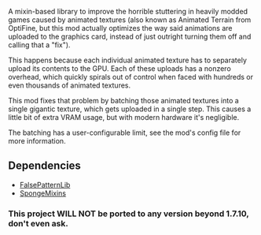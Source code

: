 A mixin-based library to improve the horrible stuttering in heavily modded games caused by animated textures (also known as Animated Terrain from OptiFine, but this mod actually optimizes the way said animations are uploaded to the graphics card, instead of just outright turning them off and calling that a "fix").

This happens because each individual animated texture has to separately upload its contents to the GPU. Each of these uploads has a nonzero overhead, which quickly spirals out of control when faced with hundreds or even thousands of animated textures.

This mod fixes that problem by batching those animated textures into a single gigantic texture, which gets uploaded in a single step. This causes a little bit of extra VRAM usage, but with modern hardware it's negligible.

The batching has a user-configurable limit, see the mod's config file for more information.


## Dependencies
- [FalsePatternLib](https://github.com/FalsePattern/FalsePatternLib)
- [SpongeMixins](https://github.com/TimeConqueror/SpongeMixins)

### This project WILL NOT be ported to any version beyond 1.7.10, don't even ask.

